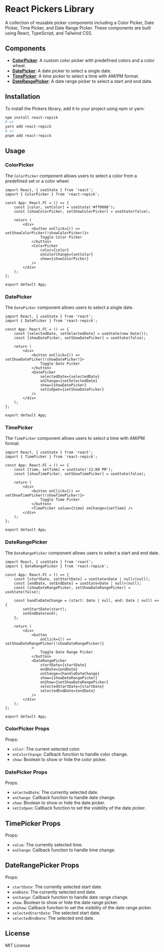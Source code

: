 # React Pickers Library

A collection of reusable picker components including a Color Picker, Date Picker, Time Picker, and Date Range Picker. These components are built using React, TypeScript, and Tailwind CSS.

## Components

-   **[ColorPicker](#colorpicker)**: A custom color picker with predefined colors and a color wheel.
-   **[DatePicker](#datepicker)**: A date picker to select a single date.
-   **[TimePicker](#colorpicker)**: A time picker to select a time with AM/PM format.
-   **[DateRangePicker](#daterangepicker)**: A date range picker to select a start and end date.

## Installation

To install the Pickers library, add it to your project using npm or yarn:

```bash
npm install react-repick
# or
yarn add react-repick
# or
pnpm add react-repick
```

## Usage

### ColorPicker

The `ColorPicker` component allows users to select a color from a predefined set or a color wheel.

```tsx
import React, { useState } from 'react';
import { ColorPicker } from 'react-repick';

const App: React.FC = () => {
    const [color, setColor] = useState('#ff0000');
    const [showColorPicker, setShowColorPicker] = useState(false);

    return (
        <div>
            <button onClick={() => setShowColorPicker(!showColorPicker)}>
                Toggle Color Picker
            </button>
            <ColorPicker
                color={color}
                onColorChange={setColor}
                show={showColorPicker}
            />
        </div>
    );
};

export default App;
```

### DatePicker

The `DatePicker` component allows users to select a single date.

```tsx
import React, { useState } from 'react';
import { DatePicker } from 'react-repick';

const App: React.FC = () => {
    const [selectedDate, setSelectedDate] = useState(new Date());
    const [showDatePicker, setShowDatePicker] = useState(false);

    return (
        <div>
            <button onClick={() => setShowDatePicker(!showDatePicker)}>
                Toggle Date Picker
            </button>
            <DatePicker
                selectedDate={selectedDate}
                onChange={setSelectedDate}
                show={showDatePicker}
                setIsOpen={setShowDatePicker}
            />
        </div>
    );
};

export default App;
```

### TimePicker

The `TimePicker` component allows users to select a time with AM/PM format.

```tsx
import React, { useState } from 'react';
import { TimePicker } from 'react-repick';

const App: React.FC = () => {
    const [time, setTime] = useState('12:00 PM');
    const [showTimePicker, setShowTimePicker] = useState(false);

    return (
        <div>
            <button onClick={() => setShowTimePicker(!showTimePicker)}>
                Toggle Time Picker
            </button>
            <TimePicker value={time} onChange={setTime} />
        </div>
    );
};

export default App;
```

### DateRangePicker

The `DateRangePicker` component allows users to select a start and end date.

```tsx
import React, { useState } from 'react';
import { DateRangePicker } from 'react-repick';

const App: React.FC = () => {
    const [startDate, setStartDate] = useState<Date | null>(null);
    const [endDate, setEndDate] = useState<Date | null>(null);
    const [showDateRangePicker, setShowDateRangePicker] = useState(false);

    const handleDateChange = (start: Date | null, end: Date | null) => {
        setStartDate(start);
        setEndDate(end);
    };

    return (
        <div>
            <button
                onClick={() => setShowDateRangePicker(!showDateRangePicker)}
            >
                Toggle Date Range Picker
            </button>
            <DateRangePicker
                startDate={startDate}
                endDate={endDate}
                onChange={handleDateChange}
                show={showDateRangePicker}
                onShow={setShowDateRangePicker}
                selectedStartDate={startDate}
                selectedEndDate={endDate}
            />
        </div>
    );
};

export default App;
```

### ColorPicker Props

Props:

-   `color`: The current selected color.
-   `onColorChange`: Callback function to handle color change.
-   `show`: Boolean to show or hide the color picker.

### DatePicker Props

Props:

-   `selectedDate`: The currently selected date.
-   `onChange`: Callback function to handle date change.
-   `show`: Boolean to show or hide the date picker.
-   `setIsOpen`: Callback function to set the visibility of the date picker.

## TimePicker Props

Props:

-   `value`: The currently selected time.
-   `onChange`: Callback function to handle time change.

## DateRangePicker Props

Props:

-   `startDate`: The currently selected start date.
-   `endDate`: The currently selected end date.
-   `onChange`: Callback function to handle date range change.
-   `show`: Boolean to show or hide the date range picker.
-   `onShow`: Callback function to set the visibility of the date range picker.
-   `selectedStartDate`: The selected start date.
-   `selectedEndDate`: The selected end date.

## License

MIT License
